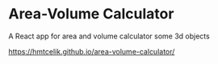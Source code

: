 # Area-Volume Calculator
A React app for area and volume calculator some 3d objects

https://hmtcelik.github.io/area-volume-calculator/

